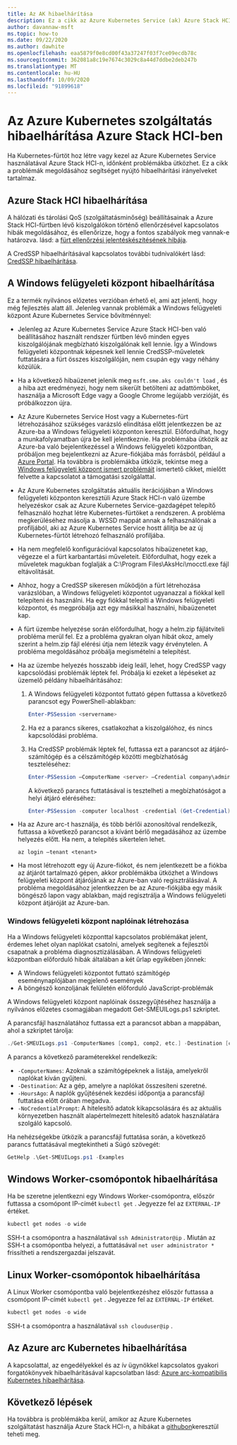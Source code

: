 ```yaml
---
title: Az AK hibaelhárítása
description: Ez a cikk az Azure Kubernetes Service (ak) Azure Stack HCI-ben történő hibaelhárításával kapcsolatos információkat tartalmaz.
author: davannaw-msft
ms.topic: how-to
ms.date: 09/22/2020
ms.author: dawhite
ms.openlocfilehash: eaa5879f0e8cd00f43a37247f03f7ce09ecdb78c
ms.sourcegitcommit: 362081a8c19e7674c3029c8a44d7ddbe2deb247b
ms.translationtype: MT
ms.contentlocale: hu-HU
ms.lasthandoff: 10/09/2020
ms.locfileid: "91899618"
---
```

# <a name="troubleshooting-azure-kubernetes-service-on-azure-stack-hci"></a>Az Azure Kubernetes szolgáltatás hibaelhárítása Azure Stack HCI-ben

Ha Kubernetes-fürtöt hoz létre vagy kezel az Azure Kubernetes Service használatával Azure Stack HCI-n, időnként problémákba ütközhet. Ez a cikk a problémák megoldásához segítséget nyújtó hibaelhárítási irányelveket tartalmaz.

## <a name="troubleshooting-azure-stack-hci"></a>Azure Stack HCI hibaelhárítása
A hálózati és tárolási QoS (szolgáltatásminőség) beállításainak a Azure Stack HCI-fürtben lévő kiszolgálókon történő ellenőrzésével kapcsolatos hibák megoldásához, és ellenőrizze, hogy a fontos szabályok meg vannak-e határozva. lásd: a [fürt ellenőrzési jelentéskészítésének hibája](../hci/manage/validate-qos.md).

A CredSSP hibaelhárításával kapcsolatos további tudnivalókért lásd: [CredSSP hibaelhárítása](../hci/manage/troubleshoot-credssp.md).

## <a name="troubleshooting-windows-admin-center"></a>A Windows felügyeleti központ hibaelhárítása
Ez a termék nyilvános előzetes verzióban érhető el, ami azt jelenti, hogy még fejlesztés alatt áll. Jelenleg vannak problémák a Windows felügyeleti központ Azure Kubernetes Service bővítménnyel: 
* Jelenleg az Azure Kubernetes Service Azure Stack HCI-ben való beállításához használt rendszer fürtben lévő minden egyes kiszolgálójának megbízható kiszolgálónak kell lennie. Így a Windows felügyeleti központnak képesnek kell lennie CredSSP-műveletek futtatására a fürt összes kiszolgálóján, nem csupán egy vagy néhány közülük. 
* Ha a következő hibaüzenet jelenik meg `msft.sme.aks couldn't load` , és a hiba azt eredményezi, hogy nem sikerült betölteni az adattömböket, használja a Microsoft Edge vagy a Google Chrome legújabb verzióját, és próbálkozzon újra.
* Az Azure Kubernetes Service Host vagy a Kubernetes-fürt létrehozásához szükséges varázsló elindítása előtt jelentkezzen be az Azure-ba a Windows felügyeleti központon keresztül. Előfordulhat, hogy a munkafolyamatban újra be kell jelentkeznie. Ha problémába ütközik az Azure-ba való bejelentkezéssel a Windows felügyeleti központban, próbáljon meg bejelentkezni az Azure-fiókjába más forrásból, például a [Azure Portal](https://portal.azure.com/). Ha továbbra is problémákba ütközik, tekintse meg a [Windows felügyeleti központ ismert problémáit](/windows-server/manage/windows-admin-center/support/known-issues) ismertető cikket, mielőtt felvette a kapcsolatot a támogatási szolgálattal.
* Az Azure Kubernetes szolgáltatás aktuális iterációjában a Windows felügyeleti központon keresztüli Azure Stack HCI-n való üzembe helyezéskor csak az Azure Kubernetes Service-gazdagépet telepítő felhasználó hozhat létre Kubernetes-fürtöket a rendszeren. A probléma megkerüléséhez másolja a. WSSD mappát annak a felhasználónak a profiljából, aki az Azure Kubernetes Service hostt állítja be az új Kubernetes-fürtöt létrehozó felhasználó profiljába.
* Ha nem megfelelő konfigurációval kapcsolatos hibaüzenetet kap, végezze el a fürt karbantartási műveleteit. Előfordulhat, hogy ezek a műveletek magukban foglalják a C:\Program Files\AksHci\mocctl.exe fájl eltávolítását.
* Ahhoz, hogy a CredSSP sikeresen működjön a fürt létrehozása varázslóban, a Windows felügyeleti központot ugyanazzal a fiókkal kell telepíteni és használni. Ha egy fiókkal telepíti a Windows felügyeleti központot, és megpróbálja azt egy másikkal használni, hibaüzenetet kap.
* A fürt üzembe helyezése során előfordulhat, hogy a helm.zip fájlátviteli probléma merül fel. Ez a probléma gyakran olyan hibát okoz, amely szerint a helm.zip fájl elérési útja nem létezik vagy érvénytelen. A probléma megoldásához próbálja megismételni a telepítést.
* Ha az üzembe helyezés hosszabb ideig leáll, lehet, hogy CredSSP vagy kapcsolódási problémák léptek fel. Próbálja ki ezeket a lépéseket az üzemelő példány hibaelhárításához: 
    1.  A Windows felügyeleti központot futtató gépen futtassa a következő parancsot egy PowerShell-ablakban: 
          ```PowerShell
          Enter-PSSession <servername>
          ```
    2.  Ha ez a parancs sikeres, csatlakozhat a kiszolgálóhoz, és nincs kapcsolódási probléma.
    
    3.  Ha CredSSP problémák léptek fel, futtassa ezt a parancsot az átjáró-számítógép és a célszámítógép közötti megbízhatóság teszteléséhez: 
          ```PowerShell
          Enter-PSSession –ComputerName <server> –Credential company\administrator –Authentication CredSSP
          ``` 
        A következő parancs futtatásával is tesztelheti a megbízhatóságot a helyi átjáró eléréséhez: 
          ```PowerShell
          Enter-PSSession -computer localhost -credential (Get-Credential)
          ``` 
* Ha az Azure arc-t használja, és több bérlői azonosítóval rendelkezik, futtassa a következő parancsot a kívánt bérlő megadásához az üzembe helyezés előtt. Ha nem, a telepítés sikertelen lehet.

   ```Azure CLI
   az login –tenant <tenant>
   ```
* Ha most létrehozott egy új Azure-fiókot, és nem jelentkezett be a fiókba az átjárót tartalmazó gépen, akkor problémákba ütközhet a Windows felügyeleti központ átjárójának az Azure-ban való regisztrálásával. A probléma megoldásához jelentkezzen be az Azure-fiókjába egy másik böngésző lapon vagy ablakban, majd regisztrálja a Windows felügyeleti központ átjáróját az Azure-ban.

### <a name="creating-windows-admin-center-logs"></a>Windows felügyeleti központ naplóinak létrehozása
Ha a Windows felügyeleti központtal kapcsolatos problémákat jelent, érdemes lehet olyan naplókat csatolni, amelyek segítenek a fejlesztői csapatnak a probléma diagnosztizálásában. A Windows felügyeleti központban előforduló hibák általában a két űrlap egyikében jönnek: 
- A Windows felügyeleti központot futtató számítógép eseménynaplójában megjelenő események 
- A böngésző konzoljának felületén előforduló JavaScript-problémák 

A Windows felügyeleti központ naplóinak összegyűjtéséhez használja a nyilvános előzetes csomagjában megadott Get-SMEUILogs.ps1 szkriptet. 
 
A parancsfájl használatához futtassa ezt a parancsot abban a mappában, ahol a szkriptet tárolja: 
 
```PowerShell
./Get-SMEUILogs.ps1 -ComputerNames [comp1, comp2, etc.] -Destination [comp3] -HoursAgo [48] -NoCredentialPrompt
```
 
A parancs a következő paraméterekkel rendelkezik:
 
* `-ComputerNames`: Azoknak a számítógépeknek a listája, amelyekről naplókat kíván gyűjteni.
* `-Destination`: Az a gép, amelyre a naplókat összesíteni szeretné.
* `-HoursAgo`: A naplók gyűjtésének kezdési időpontja a parancsfájl futtatása előtt órában megadva.
* `-NoCredentialPrompt`: A hitelesítő adatok kikapcsolására és az aktuális környezetben használt alapértelmezett hitelesítő adatok használatára szolgáló kapcsoló.
 
Ha nehézségekbe ütközik a parancsfájl futtatása során, a következő parancs futtatásával megtekintheti a Súgó szövegét: 
 
```PowerShell
GetHelp .\Get-SMEUILogs.ps1 -Examples
```

## <a name="troubleshooting-windows-worker-nodes"></a>Windows Worker-csomópontok hibaelhárítása 
Ha be szeretne jelentkezni egy Windows Worker-csomópontra, először futtassa a csomópont IP-címét `kubectl get` . Jegyezze fel az `EXTERNAL-IP` értéket.

```PowerShell
kubectl get nodes -o wide
``` 
SSH-t a csomópontra a használatával `ssh Administrator@ip` . Miután az SSH-t a csomópontba helyezi, a futtatásával `net user administrator *` frissítheti a rendszergazdai jelszavát. 

## <a name="troubleshooting-linux-worker-nodes"></a>Linux Worker-csomópontok hibaelhárítása 
A Linux Worker csomópontba való bejelentkezéshez először futtassa a csomópont IP-címét `kubectl get` . Jegyezze fel az `EXTERNAL-IP` értéket.

```PowerShell
kubectl get nodes -o wide
``` 
SSH-t a csomópontra a használatával `ssh clouduser@ip` . 

## <a name="troubleshooting-azure-arc-kubernetes"></a>Az Azure arc Kubernetes hibaelhárítása
A kapcsolattal, az engedélyekkel és az ív ügynökkel kapcsolatos gyakori forgatókönyvek hibaelhárításával kapcsolatban lásd: [Azure arc-kompatibilis Kubernetes hibaelhárítása](/azure/azure-arc/kubernetes/troubleshooting).

## <a name="next-steps"></a>Következő lépések
Ha továbbra is problémákba kerül, amikor az Azure Kubernetes szolgáltatást használja Azure Stack HCI-n, a hibákat a [githubon](https://aka.ms/aks-hci-issues)keresztül teheti meg.  
